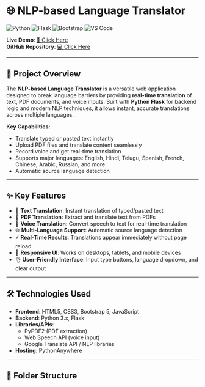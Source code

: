 # 🌐 NLP-based Language Translator

![Python](https://img.shields.io/badge/Python-3.x-blue?logo=python) ![Flask](https://img.shields.io/badge/Flask-1.1-green?logo=flask) ![Bootstrap](https://img.shields.io/badge/Bootstrap-5.3-purple?logo=bootstrap) ![VS Code](https://img.shields.io/badge/VSCode-blue?logo=visual-studio-code)

**Live Demo**: [🌟 Click Here](https://saiprasad2518.pythonanywhere.com/)  
**GitHub Repository**: [💻 Click Here](https://github.com/saiprasad367/GlobalTongue.git)

---

## 🔹 Project Overview

The **NLP-based Language Translator** is a versatile web application designed to break language barriers by providing **real-time translation** of text, PDF documents, and voice inputs. Built with **Python Flask** for backend logic and modern NLP techniques, it allows instant, accurate translations across multiple languages.

**Key Capabilities:**  
- Translate typed or pasted text instantly  
- Upload PDF files and translate content seamlessly  
- Record voice and get real-time translation  
- Supports major languages: English, Hindi, Telugu, Spanish, French, Chinese, Arabic, Russian, and more  
- Automatic source language detection  

---

## ✨ Key Features

- 📝 **Text Translation**: Instant translation of typed/pasted text  
- 📄 **PDF Translation**: Extract and translate text from PDFs  
- 🎤 **Voice Translation**: Convert speech to text for real-time translation  
- 🌐 **Multi-Language Support**: Automatic source language detection  
- ⚡ **Real-Time Results**: Translations appear immediately without page reload  
- 📱 **Responsive UI**: Works on desktops, tablets, and mobile devices  
- 👌 **User-Friendly Interface**: Input type buttons, language dropdown, and clear output  

---

## 🛠 Technologies Used

- **Frontend**: HTML5, CSS3, Bootstrap 5, JavaScript  
- **Backend**: Python 3.x, Flask  
- **Libraries/APIs**:  
  - PyPDF2 (PDF extraction)  
  - Web Speech API (voice input)  
  - Google Translate API / NLP libraries  
- **Hosting**: PythonAnywhere  

---

## 📂 Folder Structure

